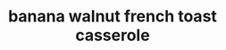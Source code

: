 ---
id: 5c1d06e330bcf7001497debc
servings:
notes:
directions: 'in a medium bowl
 combine 1 1/2 cups brown sugar
 melted butter
 and maple syrup.
gently fold in bananas and walnuts.
spread into the bottom of a 9 x 13 baking dish that has been sprayed with non stick spray.
place one layer of bread on top.
in a smaller bowl
 combine 1/2 cup brown sugar and 1/2 teaspoon cinnamon.
sprinkle half of this mixture over the bread.
add another layer of bread and then the rest of the brown sugar/cinnamon mixture on top.
whisk together eggs and milk.
pour evenly over casserole.
cover tightly with foil and refrigerate for one hour (overnight is best).
remove foil and bake at 325 for 40 – 45 minutes or until casserole is set in the center.
allow casserole to sit 10 minutes before slicing and serving.'
ingredients: '2 cups brown sugar
 divided
1/2 – 3/4 french bread loaf
 sliced
1/2 cup butter
 melted
1/4 cup maple syrup
3 bananas
 sliced
1/2 cup walnuts
 chopped
1/2 teaspoon cinnamon
6 eggs
1 1/2 cups milk
1 teaspoon vanilla'
rating: 0
ease: easy

category: breakfast
href: 'https: //www.mostlyhomemademom.com/banana-walnut-french-toast-casserole/'
totalTime:
cookTime:
prepTime:
title: banana walnut french toast casserole
path: /banana-walnut-french-toast-casserole
---